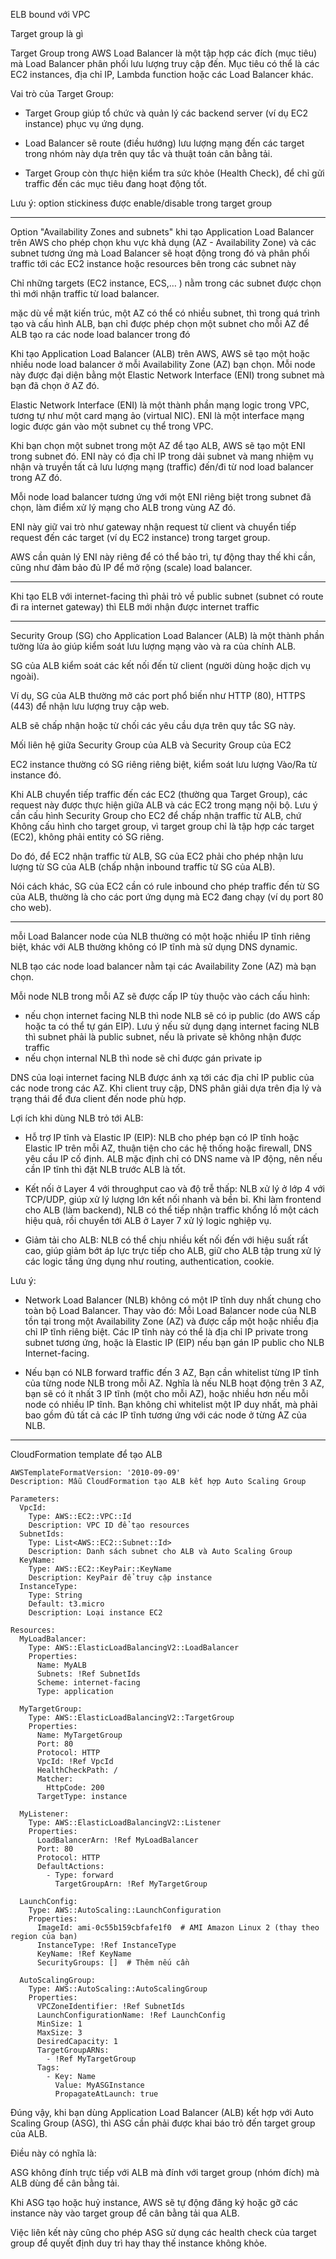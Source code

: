 ELB bound với VPC

Target group là gì

Target Group trong AWS Load Balancer là một tập hợp các đích (mục tiêu) mà Load Balancer phân phối lưu lượng truy cập đến. Mục tiêu có thể là các EC2 instances, địa chỉ IP, Lambda function hoặc các Load Balancer khác.

Vai trò của Target Group:
- Target Group giúp tổ chức và quản lý các backend server (ví dụ EC2 instance) phục vụ ứng dụng.

- Load Balancer sẽ route (điều hướng) lưu lượng mạng đến các target trong nhóm này dựa trên quy tắc và thuật toán cân bằng tải.

- Target Group còn thực hiện kiểm tra sức khỏe (Health Check), để chỉ gửi traffic đến các mục tiêu đang hoạt động tốt.

Lưu ý: option stickiness được enable/disable trong target group

---

Option "Availability Zones and subnets" khi tạo Application Load Balancer trên AWS cho phép chọn khu vực khả dụng (AZ - Availability Zone) và các subnet tương ứng mà Load Balancer sẽ hoạt động trong đó và phân phối traffic tới các EC2 instance hoặc resources bên trong các subnet này

Chỉ những targets (EC2 instance, ECS,… ) nằm trong các subnet được chọn thì mới nhận traffic từ load balancer.

mặc dù về mặt kiến trúc, một AZ có thể có nhiều subnet, thì trong quá trình tạo và cấu hình ALB, bạn chỉ được phép chọn một subnet cho mỗi AZ để ALB tạo ra các node load balancer trong đó

Khi tạo Application Load Balancer (ALB) trên AWS, AWS sẽ tạo một hoặc nhiều node load balancer ở mỗi Availability Zone (AZ) bạn chọn. Mỗi node này được đại diện bằng một Elastic Network Interface (ENI) trong subnet mà bạn đã chọn ở AZ đó.

Elastic Network Interface (ENI) là một thành phần mạng logic trong VPC, tương tự như một card mạng ảo (virtual NIC). ENI là một interface mạng logic được gán vào một subnet cụ thể trong VPC.


Khi bạn chọn một subnet trong một AZ để tạo ALB, AWS sẽ tạo một ENI trong subnet đó. ENI này có địa chỉ IP trong dải subnet và mang nhiệm vụ nhận và truyền tất cả lưu lượng mạng (traffic) đến/đi từ nod load balancer trong AZ đó.

Mỗi node load balancer tương ứng với một ENI riêng biệt trong subnet đã chọn, làm điểm xử lý mạng cho ALB trong vùng AZ đó.

ENI này giữ vai trò như gateway nhận request từ client và chuyển tiếp request đến các target (ví dụ EC2 instance) trong target group.

AWS cần quản lý ENI này riêng để có thể bảo trì, tự động thay thế khi cần, cũng như đảm bảo đủ IP để mở rộng (scale) load balancer.


---

Khi tạo ELB với internet-facing thì phải trỏ về public subnet (subnet có route đi ra internet gateway) thì ELB mới nhận được internet traffic

---

Security Group (SG) cho Application Load Balancer (ALB) là một thành phần tường lửa ảo giúp kiểm soát lưu lượng mạng vào và ra của chính ALB.

SG của ALB kiểm soát các kết nối đến từ client (người dùng hoặc dịch vụ ngoài).

Ví dụ, SG của ALB thường mở các port phổ biến như HTTP (80), HTTPS (443) để nhận lưu lượng truy cập web.

ALB sẽ chấp nhận hoặc từ chối các yêu cầu dựa trên quy tắc SG này.

Mối liên hệ giữa Security Group của ALB và Security Group của EC2

EC2 instance thường có SG riêng riêng biệt, kiểm soát lưu lượng Vào/Ra từ instance đó.

Khi ALB chuyển tiếp traffic đến các EC2 (thường qua Target Group), các request này được thực hiện giữa ALB và các EC2 trong mạng nội bộ. Lưu ý cần cấu hình Security Group cho EC2 để chấp nhận traffic từ ALB, chứ Không cấu hình cho target group, vì target group chỉ là tập hợp các target (EC2), không phải entity có SG riêng.

Do đó, để EC2 nhận traffic từ ALB, SG của EC2 phải cho phép nhận lưu lượng từ SG của ALB (chấp nhận inbound traffic từ SG của ALB).

Nói cách khác, SG của EC2 cần có rule inbound cho phép traffic đến từ SG của ALB, thường là cho các port ứng dụng mà EC2 đang chạy (ví dụ port 80 cho web).

---


mỗi Load Balancer node của NLB thường có một hoặc nhiều IP tĩnh riêng biệt, khác với ALB thường không có IP tĩnh mà sử dụng DNS dynamic.

NLB tạo các node load balancer nằm tại các Availability Zone (AZ) mà bạn chọn.

Mỗi node NLB trong mỗi AZ sẽ được cấp IP tùy thuộc vào cách cấu hình:
- nếu chọn internet facing NLB thì node NLB sẽ có ip public (do AWS cấp hoặc ta có thể tự gán EIP). Lưu ý nếu sử dụng dạng internet facing NLB thì subnet phải là public subnet, nếu là private sẽ không nhận được traffic
- nếu chọn internal NLB thì node sẽ chỉ được gán private ip


DNS của loại internet facing NLB được ánh xạ tới các địa chỉ IP public của các node trong các AZ. Khi client truy cập, DNS phân giải dựa trên địa lý và trạng thái để đưa client đến node phù hợp.



Lợi ích khi dùng NLB trỏ tới ALB:
- Hỗ trợ IP tĩnh và Elastic IP (EIP): NLB cho phép bạn có IP tĩnh hoặc Elastic IP trên mỗi AZ, thuận tiện cho các hệ thống hoặc firewall, DNS yêu cầu IP cố định. ALB mặc định chỉ có DNS name và IP động, nên nếu cần IP tĩnh thì đặt NLB trước ALB là tốt.

- Kết nối ở Layer 4 với throughput cao và độ trễ thấp: NLB xử lý ở lớp 4 với TCP/UDP, giúp xử lý lượng lớn kết nối nhanh và bền bỉ. Khi làm frontend cho ALB (làm backend), NLB có thể tiếp nhận traffic khổng lồ một cách hiệu quả, rồi chuyển tới ALB ở Layer 7 xử lý logic nghiệp vụ.

- Giảm tải cho ALB: NLB có thể chịu nhiều kết nối đến với hiệu suất rất cao, giúp giảm bớt áp lực trực tiếp cho ALB, giữ cho ALB tập trung xử lý các logic tầng ứng dụng như routing, authentication, cookie.

Lưu ý:
- Network Load Balancer (NLB) không có một IP tĩnh duy nhất chung cho toàn bộ Load Balancer. Thay vào đó: Mỗi Load Balancer node của NLB tồn tại trong một Availability Zone (AZ) và được cấp một hoặc nhiều địa chỉ IP tĩnh riêng biệt. Các IP tĩnh này có thể là địa chỉ IP private trong subnet tương ứng, hoặc là Elastic IP (EIP) nếu bạn gán IP public cho NLB Internet-facing.

- Nếu bạn có NLB forward traffic đến 3 AZ, Bạn cần whitelist từng IP tĩnh của từng node NLB trong mỗi AZ. Nghĩa là nếu NLB hoạt động trên 3 AZ, bạn sẽ có ít nhất 3 IP tĩnh (một cho mỗi AZ), hoặc nhiều hơn nếu mỗi node có nhiều IP tĩnh. Bạn không chỉ whitelist một IP duy nhất, mà phải bao gồm đủ tất cả các IP tĩnh tương ứng với các node ở từng AZ của NLB.

---

CloudFormation template để tạo ALB

```
AWSTemplateFormatVersion: '2010-09-09'
Description: Mẫu CloudFormation tạo ALB kết hợp Auto Scaling Group

Parameters:
  VpcId:
    Type: AWS::EC2::VPC::Id
    Description: VPC ID để tạo resources
  SubnetIds:
    Type: List<AWS::EC2::Subnet::Id>
    Description: Danh sách subnet cho ALB và Auto Scaling Group
  KeyName:
    Type: AWS::EC2::KeyPair::KeyName
    Description: KeyPair để truy cập instance
  InstanceType:
    Type: String
    Default: t3.micro
    Description: Loại instance EC2

Resources:
  MyLoadBalancer:
    Type: AWS::ElasticLoadBalancingV2::LoadBalancer
    Properties:
      Name: MyALB
      Subnets: !Ref SubnetIds
      Scheme: internet-facing
      Type: application

  MyTargetGroup:
    Type: AWS::ElasticLoadBalancingV2::TargetGroup
    Properties:
      Name: MyTargetGroup
      Port: 80
      Protocol: HTTP
      VpcId: !Ref VpcId
      HealthCheckPath: /
      Matcher:
        HttpCode: 200
      TargetType: instance

  MyListener:
    Type: AWS::ElasticLoadBalancingV2::Listener
    Properties:
      LoadBalancerArn: !Ref MyLoadBalancer
      Port: 80
      Protocol: HTTP
      DefaultActions:
        - Type: forward
          TargetGroupArn: !Ref MyTargetGroup

  LaunchConfig:
    Type: AWS::AutoScaling::LaunchConfiguration
    Properties:
      ImageId: ami-0c55b159cbfafe1f0  # AMI Amazon Linux 2 (thay theo region của bạn)
      InstanceType: !Ref InstanceType
      KeyName: !Ref KeyName
      SecurityGroups: []  # Thêm nếu cần

  AutoScalingGroup:
    Type: AWS::AutoScaling::AutoScalingGroup
    Properties:
      VPCZoneIdentifier: !Ref SubnetIds
      LaunchConfigurationName: !Ref LaunchConfig
      MinSize: 1
      MaxSize: 3
      DesiredCapacity: 1
      TargetGroupARNs:
        - !Ref MyTargetGroup
      Tags:
        - Key: Name
          Value: MyASGInstance
          PropagateAtLaunch: true
```

Đúng vậy, khi bạn dùng Application Load Balancer (ALB) kết hợp với Auto Scaling Group (ASG), thì ASG cần phải được khai báo trỏ đến target group của ALB.

Điều này có nghĩa là:

ASG không đính trực tiếp với ALB mà đính với target group (nhóm đích) mà ALB dùng để cân bằng tải.

Khi ASG tạo hoặc huỷ instance, AWS sẽ tự động đăng ký hoặc gỡ các instance này vào target group để cân bằng tải qua ALB.

Việc liên kết này cũng cho phép ASG sử dụng các health check của target group để quyết định duy trì hay thay thế instance không khỏe.

